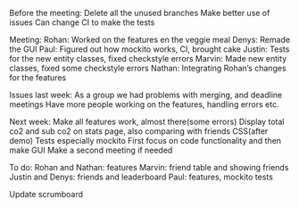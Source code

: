 Before the meeting:
Delete all the unused branches
Make better use of issues
Can change CI to make the tests

Meeting:
Rohan: Worked on the features en the veggie meal
Denys: Remade the GUI
Paul: Figured out how mockito works, CI, brought cake
Justin: Tests for the new entity classes, fixed checkstyle errors
Marvin: Made new entity classes, fixed some checkstyle errors
Nathan: Integrating Rohan’s changes for the features

Issues last week:
As a group we had problems with merging, and deadline meetings
Have more people working on the features, handling errors etc.

Next week: 
Make all features work, almost there(some errors)
Display total co2 and sub co2 on stats page, also comparing with friends
CSS(after demo)
Tests especially mockito
First focus on code functionality and then make GUI
Make a second meeting if needed

To do:
Rohan and Nathan: features
Marvin: friend table and showing friends
Justin and Denys: friends and leaderboard
Paul: features, mockito tests

Update scrumboard
